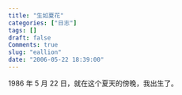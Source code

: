 ```yaml
---
title: "生如夏花"
categories: ["日志"]
tags: []
draft: false
Comments: true
slug: "eallion"
date: "2006-05-22 18:39:00"
---
```


1986 年 5 月 22 日，就在这个夏天的傍晚，我出生了。

